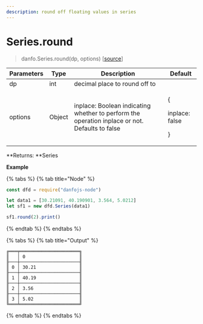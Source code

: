 ```yaml
---
description: round off floating values in series
---
```


# Series.round

> danfo.Series.round(dp, options)     \[[source](https://github.com/opensource9ja/danfojs/blob/master/danfojs/src/core/series.js#L404)]

| Parameters | Type   | Description                                                                                    | Default                               |
| ---------- | ------ | ---------------------------------------------------------------------------------------------- | ------------------------------------- |
| dp         | int    | decimal place to round off to                                                                  |                                       |
| options    | Object | inplace: Boolean indicating whether to perform the operation inplace or not. Defaults to false | <p>{</p><p>inplace: false</p><p>}</p> |

**Returns: **Series

**Example**

{% tabs %}
{% tab title="Node" %}
```javascript
const dfd = require("danfojs-node")

let data1 = [30.21091, 40.190901, 3.564, 5.0212]
let sf1 = new dfd.Series(data1)

sf1.round(2).print()
```
{% endtab %}
{% endtabs %}

{% tabs %}
{% tab title="Output" %}
```
╔═══╤══════════════════════╗
║   │ 0                    ║
╟───┼──────────────────────╢
║ 0 │ 30.21                ║
╟───┼──────────────────────╢
║ 1 │ 40.19                ║
╟───┼──────────────────────╢
║ 2 │ 3.56                 ║
╟───┼──────────────────────╢
║ 3 │ 5.02                 ║
╚═══╧══════════════════════╝
```
{% endtab %}
{% endtabs %}

